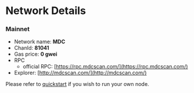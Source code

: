 # Network Details

### Mainnet

* Network name: **MDC**
* ChanId: **81041**
* Gas price: **0 gwei**
* RPC
  * official RPC: [https://rpc.mdcscan.com/](https://rpc.mdcscan.com/)​
* Explorer: [http://mdcscan.com/](http://mdcscan.com/)​

Please refer to [quickstart](https://github.com/medoxsmartchain/MDCNetwork/tree/master/node-example) if you wish to run your own node.
